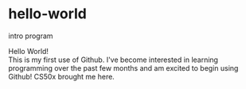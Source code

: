 # hello-world
intro program

Hello World!  
This is my first use of Github. I've become interested in learning programming over the past few months and am excited to begin using Github! CS50x brought me here. 
